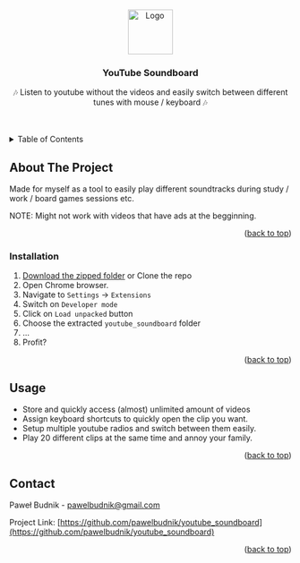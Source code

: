 <a name="readme-top"></a>

<!-- PROJECT LOGO -->
<br />
<div align="center">
  <a href="https://github.com/pawelbudnik/youtube_soundboard">
    <img src="https://www.iconpacks.net/icons/2/free-youtube-logo-icon-2431-thumb.png" alt="Logo" width="80" height="80">
  </a>

  <h3 align="center">YouTube Soundboard</h3>

  <p align="center">
    🎶 Listen to youtube without the videos and easily switch between different tunes with mouse / keyboard 🎶
    <br />
    <br />
    <br />
  </p>
</div>

<!-- TABLE OF CONTENTS -->
<details>
  <summary>Table of Contents</summary>
  <ol>
    <li>
      <a href="#about-the-project">About The Project</a>
    </li>
    <li>
      <a href="#installation">Installation</a>
    </li>
    <li><a href="#usage">Usage</a></li>
    <li><a href="#contact">Contact</a></li>
  </ol>
</details>

<!-- ABOUT THE PROJECT -->
## About The Project

Made for myself as a tool to easily play different soundtracks during study / work / board games sessions etc.

NOTE: Might not work with videos that have ads at the begginning.

<p align="right">(<a href="#readme-top">back to top</a>)</p>

### Installation

1. [Download the zipped folder](https://github.com/pawelbudnik/youtube_soundboard/archive/refs/heads/master.zip) or Clone the repo
2. Open Chrome browser.
3. Navigate to `Settings` -> `Extensions`
4. Switch on `Developer mode`
5. Click on `Load unpacked` button
6. Choose the extracted `youtube_soundboard` folder
7. ...
8. Profit? 

<p align="right">(<a href="#readme-top">back to top</a>)</p>

<!-- USAGE EXAMPLES -->
## Usage

- Store and quickly access (almost) unlimited amount of videos 
- Assign keyboard shortcuts to quickly open the clip you want.
- Setup multiple youtube radios and switch between them easily.
- Play 20 different clips at the same time and annoy your family.

<p align="right">(<a href="#readme-top">back to top</a>)</p>

<!-- CONTACT -->
## Contact

Paweł Budnik - pawelbudnik@gmail.com

Project Link: [https://github.com/pawelbudnik/youtube_soundboard](https://github.com/pawelbudnik/youtube_soundboard)

<p align="right">(<a href="#readme-top">back to top</a>)</p>
